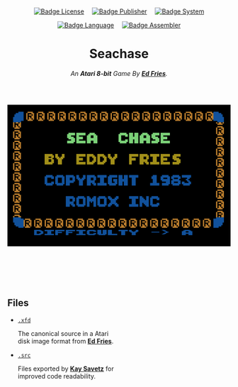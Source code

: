 
<br>

<div align = center>

[![Badge License]][License]   
[![Badge Publisher]][Publisher]   
[![Badge System]][System]

[![Badge Language]][Language]   
[![Badge Assembler]][Assembler]


# Seachase

*An **Atari 8-bit** Game By **[Ed Fries]**.*

<br>
<br>

![Title]

<br>
<br>

</div>
    
<br>
<br>

## Files

-   [`.xfd`][Original]
    
    The canonical source in a Atari <br>
    disk image format from **[Ed Fries]**.
    
-   [`.src`][Source]

    Files exported by **[Kay Savetz]** for <br>
    improved code readability.

<br>


<!----------------------------------------------------------------------------->

[Kay Savetz]: https://github.com/savetz
[Ed Fries]: https://twitter.com/Ed_Fries

[Publisher]: # 'The game was published by Romox'
[Assembler]: https://en.wikipedia.org/wiki/MAC/65 'The code uses the MAC/65 assembler'
[Language]: https://en.wikipedia.org/wiki/MOS_Technology_6502#Assembly_language 'The game was written in 6502 Assembly'
[System]: https://en.wikipedia.org/wiki/Atari_8-bit_family 'The game was made for the Atari 8-bit system'

[Original]: Source/seachase.xfd
[License]: LICENSE 'The Seachase code is licensed under the MIT license'
[Source]: Source/Readable
[Title]: Resources/Title.jpg


<!---------------------------------{ Badges }---------------------------------->

[Badge Publisher]: https://img.shields.io/badge/Publisher-Romox-6f708d.svg?style=for-the-badge&labelColor=9091b7
[Badge Assembler]: https://img.shields.io/badge/Assembler-MAC/65-ac8b11.svg?style=for-the-badge&labelColor=yellow
[Badge Language]: https://img.shields.io/badge/Language-6502_Assembly-2f286a.svg?style=for-the-badge&labelColor=3e358b
[Badge License]: https://img.shields.io/badge/License-MIT-ac8b11.svg?style=for-the-badge&labelColor=yellow
[Badge System]: https://img.shields.io/badge/System-Atari_8--bit-aa242f.svg?style=for-the-badge&labelColor=db2e3b

